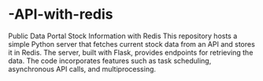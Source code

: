 # -API-with-redis
Public Data Portal Stock Information with Redis  This repository hosts a simple Python server that fetches current stock data from an API and stores it in Redis. The server, built with Flask, provides endpoints for retrieving the data. The code incorporates features such as task scheduling, asynchronous API calls, and multiprocessing.
